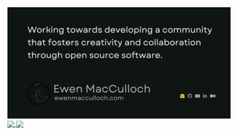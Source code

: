 <!-- <img src="https://s10.gifyu.com/images/S56TF.gif" alt="GIF">

```assembly 
00405C4A                             ; =============== S U B R O U T I N E ========================
00405C4A
00405C4A                             ; Attributes: bp-based frame
00405C4A
00405C4A                                 public WhoAmI
00405C4A                                 WhoAmI proc near
00405C4A 000 55                                      push    rbp
00405C4B 008 48 89 E5                                mov     rbp, rsp
00405C4E 008 48 81 EC 00 00 00 00                    sub     rsp, 0
00405C55 008 48 8D 05 D7 C5 FF FF                    lea     rax, about ; 'ewenmacculloch.com'
00405C5C 008 C9                                      leave
00405C5D 000 C3                                      retn
00405C5D                                 WhoAmI endp
00405C5D
00405C5D                             ; ------------------------------------------------------------
```
-->

<a href="https://ewenmacculloch.com">
  <img
    alt="Working to build a better community that fosters creativity and freedom"
    src="https://raw.githubusercontent.com/Voyrox/Voyrox/main/banner.png"
  />
</a>

<a href="https://github.com/Voyrox/">
  <img align="center" src="http://23.27.6.132:9000/top-langs/?username=Voyrox&langs_count=8&hide=css,scss,html,php,ejs&exclude_repo=Void-Logs,Password-manager,Discord-Proxy,Docker-code-environment,VPS-control-panel,NeuralNova,LogShield,AI-Games,BlazeDB,DocUMentor,StatusPlus&title_color=ffffff&text_color=c9cacc&icon_color=2bbc8a&bg_color=0c1014&layout=compact&card_width=350" style="max-width: 100%;">
</a>

<a href="https://github.com/Voyrox/">
  <img align="center" src="http://23.27.6.132:9000/?username=Voyrox&count_private=true&show_icons=true&hide_title=true&include_all_commits=true&theme=dark&bg_color=0c1014&card_width=350" style="max-width: 100%;">
</a>
